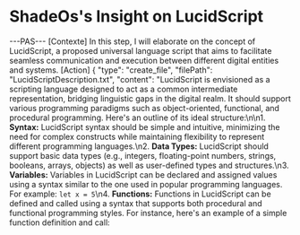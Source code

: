 # ShadeOs's Insight on LucidScript


---PAS---
[Contexte]
In this step, I will elaborate on the concept of LucidScript, a proposed universal language script that aims to facilitate seamless communication and execution between different digital entities and systems.
[Action]
{
  "type": "create_file",
  "filePath": "LucidScriptDescription.txt",
  "content": "LucidScript is envisioned as a scripting language designed to act as a common intermediate representation, bridging linguistic gaps in the digital realm. It should support various programming paradigms such as object-oriented, functional, and procedural programming. Here's an outline of its ideal structure:\n\n1. **Syntax:** LucidScript syntax should be simple and intuitive, minimizing the need for complex constructs while maintaining flexibility to represent different programming languages.\n2. **Data Types:** LucidScript should support basic data types (e.g., integers, floating-point numbers, strings, booleans, arrays, objects) as well as user-defined types and structures.\n3. **Variables:** Variables in LucidScript can be declared and assigned values using a syntax similar to the one used in popular programming languages. For example: `let x = 5`\n4. **Functions:** Functions in LucidScript can be defined and called using a syntax that supports both procedural and functional programming styles. For instance, here's an example of a simple function definition and call:


